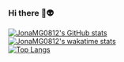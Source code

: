 ### Hi there :vulcan_salute::alien:
[![JonaMG0812's GitHub stats](https://github-readme-stats.vercel.app/api?username=JonaMG0812&count_private=true&show_icons=true&theme=tokyonight)](https://github.com/anuraghazra/github-readme-stats) <br>
[![JonaMG0812's wakatime stats](https://github-readme-stats.vercel.app/api/wakatime?username=JonaMG0812&theme=tokyonight&layout=compact&v=2)](https://github.com/anuraghazra/github-readme-stats) <br>
[![Top Langs](https://github-readme-stats.vercel.app/api/top-langs/?username=JonaMG0812&layout=compact&theme=tokyonight&langs_count=10)](https://github.com/anuraghazra/github-readme-stats)
